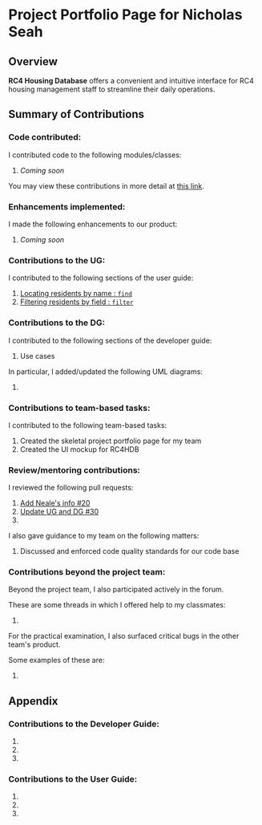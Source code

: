 # Project Portfolio Page for Nicholas Seah

<!-- Insert name above -->

## Overview

**RC4 Housing Database** offers a convenient and intuitive interface for RC4 housing management staff to streamline their daily operations.
## Summary of Contributions

### Code contributed:

I contributed code to the following modules/classes:
1. *Coming soon*

You may view these contributions in more detail at [this link](https://nus-cs2103-ay2223s1.github.io/tp-dashboard/?search=<nseah21>&breakdown=true).

<!-- Please replace the placeholder in the above URL with your github username. -->

### Enhancements implemented:

I made the following enhancements to our product:
1. *Coming soon* 

### Contributions to the UG:

I contributed to the following sections of the user guide:
1. [Locating residents by name : `find`](https://nealetham.github.io/tp/UserGuide.html#locating-residents-by-name--find)
2. [Filtering residents by field : `filter`](https://nealetham.github.io/tp/UserGuide.html#filtering-residents-by-field--filter)

### Contributions to the DG:

I contributed to the following sections of the developer guide:
1. Use cases 

In particular, I added/updated the following UML diagrams:
1. []()

<!-- Provide links to the diagrams in the appendix at the bottom of the page -->

### Contributions to team-based tasks:

I contributed to the following team-based tasks:
1. Created the skeletal project portfolio page for my team
2. Created the UI mockup for RC4HDB

### Review/mentoring contributions:

I reviewed the following pull requests:
1. [Add Neale's info #20](https://github.com/AY2223S1-CS2103T-W12-3/tp/pull/20)
2. [Update UG and DG #30](https://github.com/AY2223S1-CS2103T-W12-3/tp/pull/30)
3.

I also gave guidance to my team on the following matters:
1. Discussed and enforced code quality standards for our code base

### Contributions beyond the project team:

Beyond the project team, I also participated actively in the forum.

These are some threads in which I offered help to my classmates:
1. []()

<!-- Provide links to the threads here -->

For the practical examination, I also surfaced critical bugs in the other team's product.

Some examples of these are:
1. []()

## Appendix

### Contributions to the Developer Guide:

1. ![]()
2. ![]()
3. ![]()

<!-- Embed the diagrams here -->

### Contributions to the User Guide:

1. ![]()
2. ![]()
3. ![]()

<!-- Embed the diagrams here -->
